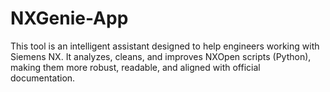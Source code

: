 # NXGenie-App
This tool is an intelligent assistant designed to help engineers working with Siemens NX. It analyzes, cleans, and improves NXOpen scripts (Python), making them more robust, readable, and aligned with official documentation.
